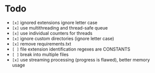 # Todo

* `[x]` ignored extensions ignore letter case
* `[x]` use multithreading and thread-safe queue
* `[x]` use individual counters for threads
* `[x]` ignore custom directories (ignore letter case)
* `[x]` remove requirements.txt
* `[ ]` file extension identification regexes are CONSTANTS
* `[ ]` break into multiple files
* `[x]` use streaming processing (progress is flawed), better memory usage
